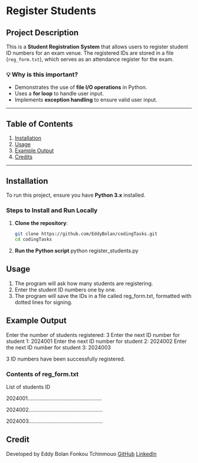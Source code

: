 # Register Students

## Project Description
This is a **Student Registration System** that allows users to register student ID numbers for an exam venue. The registered IDs are stored in a file (`reg_form.txt`), which serves as an attendance register for the exam.

### 💡 Why is this important?
- Demonstrates the use of **file I/O operations** in Python.
- Uses a **for loop** to handle user input.
- Implements **exception handling** to ensure valid user input.
---

## **Table of Contents**
1. [Installation](#installation)
2. [Usage](#usage)
3. [Example Output](#example-output)
4. [Credits](#credits)

---
## **Installation**
To run this project, ensure you have **Python 3.x** installed.  

### **Steps to Install and Run Locally**
1. **Clone the repository**:
   ```bash
   git clone https://github.com/EddyBolan/codingTasks.git
   cd codingTasks
2. **Run the Python script**
python register_students.py
## **Usage**
1. The program will ask how many students are registering.
2. Enter the student ID numbers one by one.
3. The program will save the IDs in a file called reg_form.txt, formatted with dotted lines for signing.

## **Example Output**
Enter the number of students registered: 3
Enter the next ID number for student 1: 2024001
Enter the next ID number for student 2: 2024002
Enter the next ID number for student 3: 2024003

3 ID numbers have been successfully registered.

### **Contents of reg_form.txt**
List of students ID

2024001.................................................. 

2024002.................................................. 

2024003.................................................. 

## **Credit**
Developed by Eddy Bolan Fonkou Tchinmouo
[GitHub](https://github.com/EddyBolan/EddyBolan)
[LinkedIn](https://www.linkedin.com/in/eddybolan9data/)


